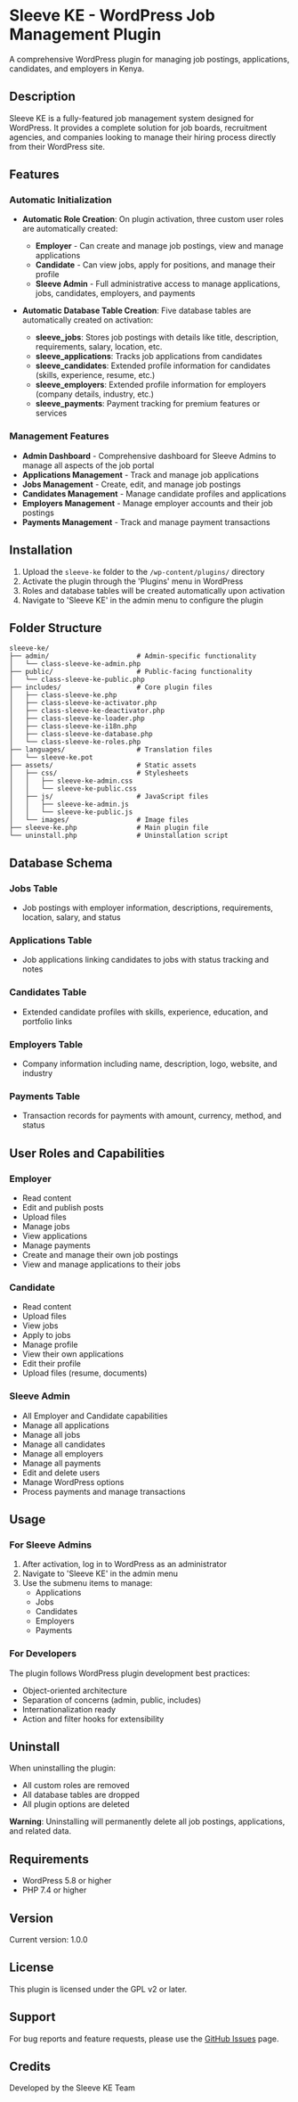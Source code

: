 # Sleeve KE - WordPress Job Management Plugin

A comprehensive WordPress plugin for managing job postings, applications, candidates, and employers in Kenya.

## Description

Sleeve KE is a fully-featured job management system designed for WordPress. It provides a complete solution for job boards, recruitment agencies, and companies looking to manage their hiring process directly from their WordPress site.

## Features

### Automatic Initialization
- **Automatic Role Creation**: On plugin activation, three custom user roles are automatically created:
  - **Employer** - Can create and manage job postings, view and manage applications
  - **Candidate** - Can view jobs, apply for positions, and manage their profile
  - **Sleeve Admin** - Full administrative access to manage applications, jobs, candidates, employers, and payments

- **Automatic Database Table Creation**: Five database tables are automatically created on activation:
  - **sleeve_jobs**: Stores job postings with details like title, description, requirements, salary, location, etc.
  - **sleeve_applications**: Tracks job applications from candidates
  - **sleeve_candidates**: Extended profile information for candidates (skills, experience, resume, etc.)
  - **sleeve_employers**: Extended profile information for employers (company details, industry, etc.)
  - **sleeve_payments**: Payment tracking for premium features or services

### Management Features
- **Admin Dashboard** - Comprehensive dashboard for Sleeve Admins to manage all aspects of the job portal
- **Applications Management** - Track and manage job applications
- **Jobs Management** - Create, edit, and manage job postings
- **Candidates Management** - Manage candidate profiles and applications
- **Employers Management** - Manage employer accounts and their job postings
- **Payments Management** - Track and manage payment transactions

## Installation

1. Upload the `sleeve-ke` folder to the `/wp-content/plugins/` directory
2. Activate the plugin through the 'Plugins' menu in WordPress
3. Roles and database tables will be created automatically upon activation
4. Navigate to 'Sleeve KE' in the admin menu to configure the plugin

## Folder Structure

```
sleeve-ke/
├── admin/                      # Admin-specific functionality
│   └── class-sleeve-ke-admin.php
├── public/                     # Public-facing functionality
│   └── class-sleeve-ke-public.php
├── includes/                   # Core plugin files
│   ├── class-sleeve-ke.php
│   ├── class-sleeve-ke-activator.php
│   ├── class-sleeve-ke-deactivator.php
│   ├── class-sleeve-ke-loader.php
│   ├── class-sleeve-ke-i18n.php
│   ├── class-sleeve-ke-database.php
│   └── class-sleeve-ke-roles.php
├── languages/                  # Translation files
│   └── sleeve-ke.pot
├── assets/                     # Static assets
│   ├── css/                    # Stylesheets
│   │   ├── sleeve-ke-admin.css
│   │   └── sleeve-ke-public.css
│   ├── js/                     # JavaScript files
│   │   ├── sleeve-ke-admin.js
│   │   └── sleeve-ke-public.js
│   └── images/                 # Image files
├── sleeve-ke.php               # Main plugin file
└── uninstall.php               # Uninstallation script
```

## Database Schema

### Jobs Table
- Job postings with employer information, descriptions, requirements, location, salary, and status

### Applications Table
- Job applications linking candidates to jobs with status tracking and notes

### Candidates Table
- Extended candidate profiles with skills, experience, education, and portfolio links

### Employers Table
- Company information including name, description, logo, website, and industry

### Payments Table
- Transaction records for payments with amount, currency, method, and status

## User Roles and Capabilities

### Employer
- Read content
- Edit and publish posts
- Upload files
- Manage jobs
- View applications
- Manage payments
- Create and manage their own job postings
- View and manage applications to their jobs

### Candidate
- Read content
- Upload files
- View jobs
- Apply to jobs
- Manage profile
- View their own applications
- Edit their profile
- Upload files (resume, documents)

### Sleeve Admin
- All Employer and Candidate capabilities
- Manage all applications
- Manage all jobs
- Manage all candidates
- Manage all employers
- Manage all payments
- Edit and delete users
- Manage WordPress options
- Process payments and manage transactions

## Usage

### For Sleeve Admins
1. After activation, log in to WordPress as an administrator
2. Navigate to 'Sleeve KE' in the admin menu
3. Use the submenu items to manage:
   - Applications
   - Jobs
   - Candidates
   - Employers
   - Payments

### For Developers
The plugin follows WordPress plugin development best practices:
- Object-oriented architecture
- Separation of concerns (admin, public, includes)
- Internationalization ready
- Action and filter hooks for extensibility

## Uninstall

When uninstalling the plugin:
- All custom roles are removed
- All database tables are dropped
- All plugin options are deleted

**Warning**: Uninstalling will permanently delete all job postings, applications, and related data.

## Requirements

- WordPress 5.8 or higher
- PHP 7.4 or higher

## Version

Current version: 1.0.0

## License

This plugin is licensed under the GPL v2 or later.

## Support

For bug reports and feature requests, please use the [GitHub Issues](https://github.com/kanji8210/sleeve-ke/issues) page.

## Credits

Developed by the Sleeve KE Team
